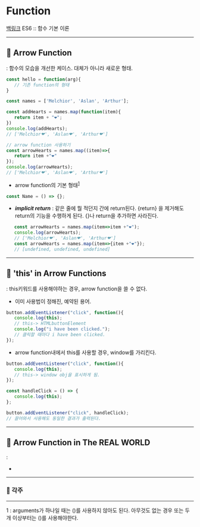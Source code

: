 # Function
[백링크](./README)
ES6 :: 함수 기본 이론


---
## 🔹 Arrow Function
: 함수의 모습을 개선한 케이스. 대체가 아니라 새로운 형태.

```javascript
const hello = function(arg){
   // 기존 function의 형태
}

const names = ['Melchior', 'Aslan', 'Arthur'];

const addHearts = names.map(function(item){
   return item + "❤";
})
console.log(addHearts);
// ['Melchior❤', 'Aslan❤', 'Arthur❤']

// arrow function 사용하기
const arrowHearts = names.map((item)=>{
   return item +"❤"
});
console.log(arrowHearts);
// ['Melchior❤', 'Aslan❤', 'Arthur❤']
```

- arrow function의 기본 형태<sup>[1](#footnote_1)</sup>
```javascript
const Name = () => {};
```


- ***implicit return*** : 같은 줄에 뭘 적던지 간에 return된다. {return} 을 제거해도 return의 기능을 수행하게 된다. {}나 return을 추가하면 사라진다.
   
```javascript
   const arrowHearts = names.map(item=>item +"❤");
   console.log(arrowHearts);
   // ['Melchior❤', 'Aslan❤', 'Arthur❤']
   const arrowHearts = names.map(item=>{item +"❤"});
   // [undefined, undefined, undefined]
   ```


---
## 🔹 'this' in Arrow Functions
: this키워드를 사용해야하는 경우, arrow function을 쓸 수 없다.

- 이미 사용법이 정해진, 예약된 용어.
```javascript
button.addEventListener("click", function(){
   console.log(this);
   // this-> HTMLbuttonElement
   console.log("i have been clicked.");
   // 클릭할 때마다 i have been clicked.
});
```
- arrow function내에서 this를 사용할 경우, window를 가리킨다. 
```js
button.addEventListener("click", function(){
   console.log(this);
   // this-> window obj을 표시하게 됨.
});

const handleClick = () => {
   console.log(this);
};

button.addEventListener("click", handleClick);
// 끌어와서 사용해도 동일한 결과가 출력된다.
```


---
## 🔹 Arrow Function in The REAL WORLD
: 

- 

---
### 🔸 각주
---
<a name="footnote_1">1</a> : arguments가 하나일 때는 ()를 사용하지 않아도 된다. 아무것도 없는 경우 또는 두개 이상부터는 ()를 사용해야한다.